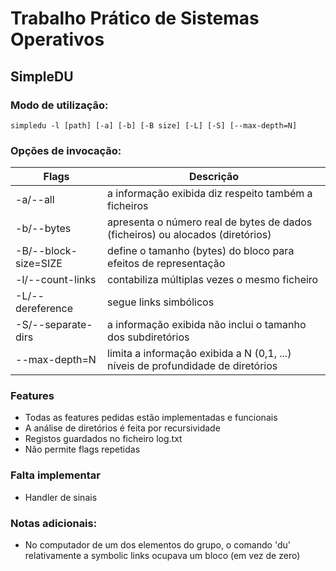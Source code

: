 # Trabalho Prático de Sistemas Operativos
## SimpleDU
### Modo de utilização:
```console
simpledu -l [path] [-a] [-b] [-B size] [-L] [-S] [--max-depth=N]
```
### Opções de invocação:
Flags | Descrição
----- | -----------
-a/--all | a informação exibida diz respeito também a ficheiros
-b/--bytes | apresenta o número real de bytes de dados (ficheiros) ou alocados (diretórios)
-B/--block-size=SIZE | define o tamanho (bytes) do bloco para efeitos de representação
-l/--count-links | contabiliza múltiplas vezes o mesmo ficheiro
-L/--dereference | segue links simbólicos
-S/--separate-dirs | a informação exibida não inclui o tamanho dos subdiretórios
--max-depth=N | limita a informação exibida a N (0,1, ...) níveis de profundidade de diretórios

### Features
- Todas as features pedidas estão implementadas e funcionais
- A análise de diretórios é feita por recursividade
- Registos guardados no ficheiro log.txt
- Não permite flags repetidas

### Falta implementar
- Handler de sinais

### Notas adicionais:
- No computador de um dos elementos do grupo, o comando 'du' relativamente a symbolic links ocupava um bloco (em vez de zero)

